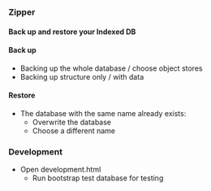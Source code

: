 ### Zipper
#### Back up and restore your Indexed DB

#### Back up
- Backing up the whole database / choose object stores
- Backing up structure only / with data

#### Restore
- The database with the same name already exists:
  + Overwrite the database
  + Choose a different name

### Development
- Open development.html
  + Run bootstrap test database for testing

